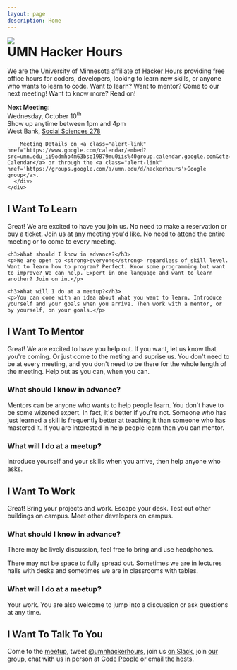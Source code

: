 ```yaml
---
layout: page
description: Home
---
```

<div class="page-header">
  <div class="row">
    <div class="col-md-2">
      <img src="img/logo.jpg" class="img-responsive" />
    </div>
    <div class="col-md-8">
      <h1 style="margin-top:0">UMN Hacker Hours</h1>
      <p>We are the University of Minnesota affiliate of <a href="http://hackerhours.org/">Hacker Hours</a> providing free office hours for coders, developers, looking to learn new skills, or anyone who wants to learn to code. Want to learn? Want to mentor? Come to our next meeting! Want to know more? Read on!</p>
      <div class="alert alert-success" role="alert">
        <a class="anchor" id="next_meeting"></a>
        <strong>Next Meeting</strong>:<br />
        Wednesday, October 10<sup>th</sup><br />
        Show up anytime between 1pm and 4pm<br />
        <!-- East Bank, <a href="https://roomsearch.umn.edu/roomsearch/#/rooms/b0b85352-6f5d-4165-9361-39bc6d32adc2">Civil Engineering 213</a><br /> -->
        West Bank, <a href="https://roomsearch.umn.edu/roomsearch/#/rooms/8eb3e115-93bc-4173-b680-30f200e00cf0">Social Sciences 278</a><br />
        <!-- St. Paul, <a href="https://roomsearch.umn.edu/roomsearch/#/rooms/236c88ec-0616-496e-bdfa-7d3b96ee9e33">Borlaug Hall 365</a><br /> -->

        Meeting Details on <a class="alert-link" href="https://www.google.com/calendar/embed?src=umn.edu_ii9odmho4m63bsq19879mu0iis%40group.calendar.google.com&ctz=America/Chicago">Our Calendar</a> or through the <a class="alert-link" href='https://groups.google.com/a/umn.edu/d/hackerhours'>Google group</a>.
      </div>
    </div>
  </div>
</div>

<div class="row">
  <div class="col-md-4">
    <h2>I Want To Learn</h2>
    <p>Great! We are excited to have you join us. No need to make a reservation or buy a ticket. Join us at any meeting you'd like. No need to attend the entire meeting or to come to every meeting.</p>

    <h3>What should I know in advance?</h3>
    <p>We are open to <strong>everyone</strong> regardless of skill level. Want to learn how to program? Perfect. Know some programming but want to improve? We can help. Expert in one language and want to learn another? Join on in.</p>

    <h3>What will I do at a meetup?</h3>
    <p>You can come with an idea about what you want to learn. Introduce yourself and your goals when you arrive. Then work with a mentor, or by yourself, on your goals.</p>
  </div>
  <div class="col-md-4">
    <h2>I Want To Mentor</h2>
    <p>Great! We are excited to have you help out. If you want, let us know that you're coming. Or just come to the meting and suprise us. You don't need to be at every meeting, and you don't need to be there for the whole length of the meeting. Help out as you can, when you can.</p>
    <h3>What should I know in advance?</h3>
    <p>Mentors can be anyone who wants to help people learn. You don't have to be some wizened expert. In fact, it's better if you're not. Someone who has just learned a skill is frequently better at teaching it than someone who has mastered it. If you are interested in help people learn then you can mentor.</p>
    <h3>What will I do at a meetup?</h3>
    <p>Introduce yourself and your skills when you arrive, then help anyone who asks.</p>
  </div>
  <div class="col-md-4">
    <h2>I Want To Work</h2>
    <p>Great! Bring your projects and work.  Escape your desk. Test out other buildings on campus.  Meet other developers on campus.</p>
    <h3>What should I know in advance?</h3>
    <p>There may be lively discussion, feel free to bring and use headphones.</p>
    <p>There may not be space to fully spread out.  Sometimes we are in lectures halls with desks and sometimes we are in classrooms with tables.</p>
    <h3>What will I do at a meetup?</h3>
    <p>Your work.  You are also welcome to jump into a discussion or ask questions at any time.</p>
  </div>
</div>

## I Want To Talk To You

Come to the [meetup](#next_meeting), tweet [@umnhackerhours](https://twitter.com/umnhackerhours), join us [on Slack](https://tech-peoaple-umn.slack.com/), join [our group](https://groups.google.com/a/umn.edu/d/hackerhours), chat with us in person at [Code People](http://code-people.umn.edu/) or email the [hosts](mailto:hackerhourshosts@umn.edu).

